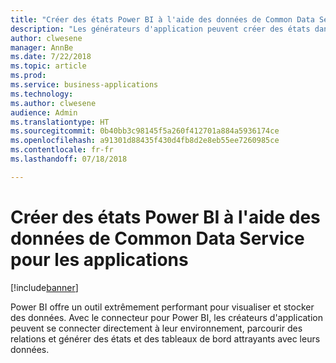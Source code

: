 ```yaml
---
title: "Créer des états Power BI à l'aide des données de Common Data Service pour les applications"
description: "Les générateurs d'application peuvent créer des états dans Power BI Desktop en utilisant le connecteur Power BI mis à jour pour Common Data Service pour les applications."
author: clwesene
manager: AnnBe
ms.date: 7/22/2018
ms.topic: article
ms.prod: 
ms.service: business-applications
ms.technology: 
ms.author: clwesene
audience: Admin
ms.translationtype: HT
ms.sourcegitcommit: 0b40bb3c98145f5a260f412701a884a5936174ce
ms.openlocfilehash: a91301d88435f430d4fb8d2e8eb55ee7260985ce
ms.contentlocale: fr-fr
ms.lasthandoff: 07/18/2018

---
```

# <a name="create-power-bi-reports-using-data-in-common-data-service-for-apps"></a>Créer des états Power BI à l'aide des données de Common Data Service pour les applications


[!include[banner](../../includes/banner.md)]

Power BI offre un outil extrêmement performant pour visualiser et stocker des données. Avec le connecteur pour Power BI, les créateurs d'application peuvent se connecter directement à leur environnement, parcourir des relations et générer des états et des tableaux de bord attrayants avec leurs données.

